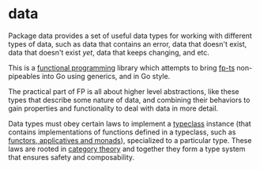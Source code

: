 # data

Package data provides a set of useful data types for working with different types of data, such as data that contains an error, data that doesn't exist, data that doesn't exist _yet_, data that keeps changing, and etc.

This is a [functional programming](https://github.com/enricopolanski/functional-programming) library which attempts to bring [fp-ts](https://github.com/gcanti/fp-ts) non-pipeables into Go using generics, and in Go style.

The practical part of FP is all about higher level abstractions, like these types that describe some nature of data, and combining their behaviors to gain properties and functionality to deal with data in more detail.

Data types must obey certain laws to implement a [typeclass](https://wiki.haskell.org/Typeclassopedia) instance (that contains implementations of functions defined in a typeclass, such as [functors, applicatives and monads](https://www.adit.io/posts/2013-04-17-functors,_applicatives,_and_monads_in_pictures.html)), specialized to a particular type. These laws are rooted in [category theory](https://www.youtube.com/watch?v=V10hzjgoklA) and together they form a type system that ensures safety and composability.
